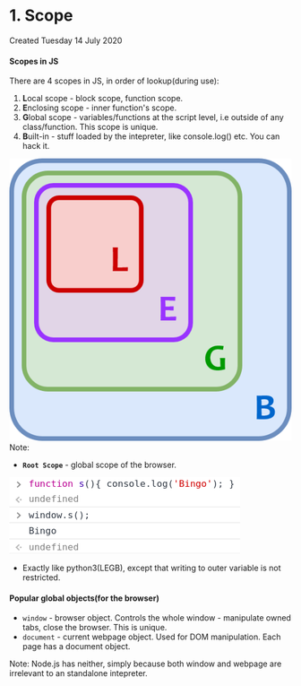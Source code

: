 # 1. Scope
Created Tuesday 14 July 2020

#### Scopes in JS
There are 4 scopes in JS, in order of lookup(during use):
1. **L**ocal scope - block scope, function scope.
2. **E**nclosing scope - inner function's scope.
3. **G**lobal scope - variables/functions at the script level, i.e outside of any class/function. This scope is unique.
4. **B**uilt-in - stuff loaded by the intepreter, like console.log() etc. You can hack it.

![](/assets/1_Scope-image-1.png)
Note:

* **``Root Scope``** - global scope of the browser.

![](/assets/1_Scope-image-2.png)

* Exactly like python3(LEGB), except that writing to outer variable is not restricted.


#### Popular global objects(for the browser)
* ``window`` - browser object. Controls the whole window - manipulate owned tabs, close the browser. This is unique.
* ``document`` - current webpage object. Used for DOM manipulation. Each page has a document object.


Note: Node.js has neither, simply because both window and webpage are irrelevant to an standalone intepreter.

